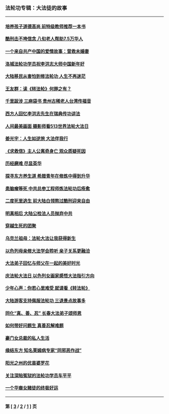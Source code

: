 ### 法轮功专辑：大法徒的故事
---
#### [培养孩子道德高尚 前特级教师推荐一本书](../../pages/nf1147481/n12938640.md?05220430) 
#### [酷刑击不垮信念 八旬老人帮助7.5万华人](../../pages/nf1147481/n12880712.md?05220430) 
#### [一个来自共产中国的爱情故事：营救未婚妻](../../pages/nf1147481/n12778386.md?05220430) 
#### [洛城法轮功学员祝李洪志大师中国新年好](../../pages/nf1147481/n12724685.md?05220430) 
#### [大陆移民从害怕到修法轮功 人生不再迷茫](../../pages/nf1147481/n12414325.md?05220430) 
#### [王友群：读《转法轮》何罪之有？](../../pages/nf1147481/n12408647.md?05220430) 
#### [千里跋涉 三麻袋书 贵州古稀老人台湾传福音](../../pages/nf1147481/n12198750.md?05220430) 
#### [西方人回忆李洪志先生在瑞典传功讲法](../../pages/nf1147481/n12099607.md?05220430) 
#### [人间最美画面 摄影师看513世界法轮大法日](../../pages/nf1147481/n12094118.md?05220430) 
#### [姜光宇：人生如逆旅 大法伴我行](../../pages/nf1147481/n12088664.md?05220430) 
#### [《求救信》主人公离奇身亡 观众质疑死因](../../pages/nf1147481/n11845215.md?05220430) 
#### [历经磨难 尽显英华](../../pages/nf1147481/n11723297.md?05220430) 
#### [探寻东方养生道 希腊青年在修炼中得到升华](../../pages/nf1147481/n11494502.md?05220430) 
#### [患脑瘤等死 中共总参工程师炼法轮功后痊愈](../../pages/nf1147481/n11466682.md?05220430) 
#### [二度死里逃生 前大陆白领熬过酷刑迎来自由](../../pages/nf1147481/n11368594.md?05220430) 
#### [明真相后 大陆公检法人员抛弃中共](../../pages/nf1147481/n11358618.md?05220430) 
#### [穿越生死的团聚](../../pages/nf1147481/n11258922.md?05220430) 
#### [乌克兰祖母：法轮大法让我获得新生](../../pages/nf1147481/n11269457.md?05220430) 
#### [以色列母亲修大法学会聆听 亲子关系更融洽](../../pages/nf1147481/n11268195.md?05220430) 
#### [大法弟子回忆与师父在一起的美好时光](../../pages/nf1147481/n11267759.md?05220430) 
#### [庆法轮大法日 以色列女画家感悟大法指引方向](../../pages/nf1147481/n11267735.md?05220430) 
#### [少年心声：你若心里难受 就请看《转法轮》](../../pages/nf1147481/n11267496.md?05220430) 
#### [大陆游客支持佩服法轮功 三退景点故事多](../../pages/nf1147481/n11267378.md?05220430) 
#### [同化“真、善、忍” 长春大法弟子颂师恩](../../pages/nf1147481/n11266497.md?05220430) 
#### [如何带好问题生 真善忍解难题](../../pages/nf1147481/n11243655.md?05220430) 
#### [豪门女总裁的私人生活](../../pages/nf1147481/n10127794.md?05220430) 
#### [缘结东方 知名莱姆病专家“同邪恶作战”](../../pages/nf1147481/n10682468.md?05220430) 
#### [阳光之州的优昙婆罗花](../../pages/nf1147481/n10546697.md?05220430) 
#### [关注深陷冤狱的法轮功学员车平平](../../pages/nf1147481/n10146883.md?05220430) 
#### [一个华裔女赌徒的终极好运](../../pages/nf1147481/n9147756.md?05220430) 

---
#### 第 [ [3](./3.md?05220430) / [2](./2.md?05220430) / [1](./1.md?05220430) ] 页

